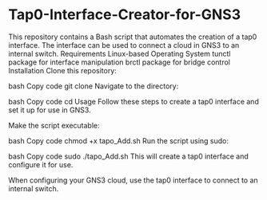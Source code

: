 # Tap0-Interface-Creator-for-GNS3
This repository contains a Bash script that automates the creation of a tap0 interface. The interface can be used to connect a cloud in GNS3 to an internal switch.
Requirements
Linux-based Operating System
tunctl package for interface manipulation
brctl package for bridge control
Installation
Clone this repository:

bash
Copy code
git clone <repository-url>
Navigate to the directory:

bash
Copy code
cd <repository-folder>
Usage
Follow these steps to create a tap0 interface and set it up for use in GNS3.

Make the script executable:

bash
Copy code
chmod +x tapo_Add.sh
Run the script using sudo:

bash
Copy code
sudo ./tapo_Add.sh
This will create a tap0 interface and configure it for use.

When configuring your GNS3 cloud, use the tap0 interface to connect to an internal switch.

